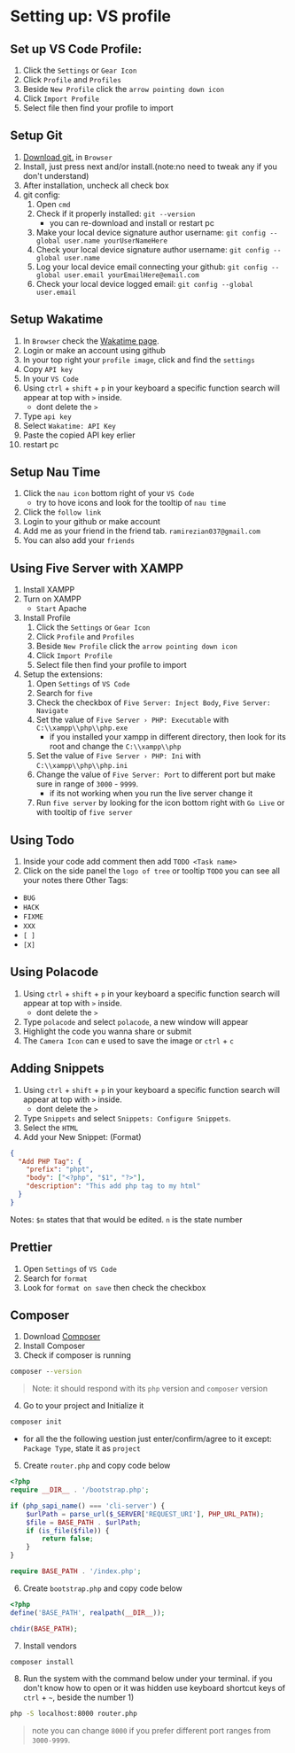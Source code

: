 # Setting up: VS profile

## Set up VS Code Profile:

1. Click the `Settings` or `Gear Icon`
2. Click `Profile` and `Profiles`
3. Beside `New Profile` click the `arrow pointing down icon`
4. Click `Import Profile`
5. Select file then find your profile to import

## Setup Git

1. [Download git.](https://git-scm.com/downloads) in `Browser`
2. Install, just press next and/or install.(note:no need to tweak any if you don't understand)
3. After installation, uncheck all check box
4. git config:
   1. Open `cmd`
   2. Check if it properly installed: `git --version`
      - you can re-download and install or restart pc
   3. Make your local device signature author username: `git config --global user.name yourUserNameHere`
   4. Check your local device signature author username: `git config --global user.name`
   5. Log your local device email connecting your github: `git config --global user.email yourEmailHere@email.com`
   6. Check your local device logged email: `git config --global user.email`

## Setup Wakatime

1. In `Browser` check the [Wakatime page](https://wakatime.com/dashboard).
2. Login or make an account using github
3. In your top right your `profile image`, click and find the `settings`
4. Copy `API key`
5. In your `VS Code`
6. Using `ctrl` + `shift` + `p` in your keyboard a specific function search will appear at top with `>` inside.
   - dont delete the `>`
7. Type `api key`
8. Select `Wakatime: API Key`
9. Paste the copied API key erlier
10. restart pc

## Setup Nau Time

1. Click the `nau icon` bottom right of your `VS Code`
   - try to hove icons and look for the tooltip of `nau time`
2. Click the `follow link`
3. Login to your github or make account
4. Add me as your friend in the friend tab. `ramirezian037@gmail.com`
5. You can also add your `friends`

## Using Five Server with XAMPP

1. Install XAMPP
2. Turn on XAMPP
   - `Start` Apache
3. Install Profile
   1. Click the `Settings` or `Gear Icon`
   2. Click `Profile` and `Profiles`
   3. Beside `New Profile` click the `arrow pointing down icon`
   4. Click `Import Profile`
   5. Select file then find your profile to import
4. Setup the extensions:
   1. Open `Settings` of `VS Code`
   2. Search for `five`
   3. Check the checkbox of `Five Server: Inject Body`, `Five Server: Navigate`
   4. Set the value of `Five Server › PHP: Executable` with `C:\\xampp\\php\\php.exe`
      - if you installed your xampp in different directory, then look for its root and change the `C:\\xampp\\php`
   5. Set the value of `Five Server › PHP: Ini` with `C:\\xampp\\php\\php.ini`
   6. Change the value of `Five Server: Port` to different port but make sure in range of `3000` - `9999`.
      - if its not working when you run the live server change it
   7. Run `five server` by looking for the icon bottom right with `Go Live` or with tooltip of `five server`

## Using Todo

1. Inside your code add comment then add `TODO <Task name>`
2. Click on the side panel the `logo of tree` or tooltip `TODO` you can see all your notes there
   Other Tags:

- `BUG`
- `HACK`
- `FIXME`
- `XXX`
- `[ ]`
- `[X]`

## Using Polacode

1. Using `ctrl` + `shift` + `p` in your keyboard a specific function search will appear at top with `>` inside.
   - dont delete the `>`
2. Type `polacode` and select `polacode`, a new window will appear
3. Highlight the code you wanna share or submit
4. The `Camera Icon` can e used to save the image or `ctrl` + `c`

## Adding Snippets

1. Using `ctrl` + `shift` + `p` in your keyboard a specific function search will appear at top with `>` inside.
   - dont delete the `>`
2. Type `Snippets` and select `Snippets: Configure Snippets`.
3. Select the `HTML`
4. Add your New Snippet:
   (Format)

```json
{
  "Add PHP Tag": {
    "prefix": "phpt",
    "body": ["<?php", "$1", "?>"],
    "description": "This add php tag to my html"
  }
}
```

Notes: `$n` states that that would be edited. `n` is the state number

## Prettier

1. Open `Settings` of `VS Code`
2. Search for `format`
3. Look for `format on save` then check the checkbox



## Composer
1. Download [Composer](https://getcomposer.org/download/)
2. Install Composer
3. Check if composer is running
```cmd
composer --version
```
> Note: it should respond with its `php` version and `composer` version
4. Go to your project and Initialize it
```cmd
composer init
```
- for all the the following uestion just enter/confirm/agree to it except: `Package Type`, state it as `project`
5. Create `router.php` and copy code below
```php
<?php
require __DIR__ . '/bootstrap.php';

if (php_sapi_name() === 'cli-server') {
    $urlPath = parse_url($_SERVER['REQUEST_URI'], PHP_URL_PATH);
    $file = BASE_PATH . $urlPath;
    if (is_file($file)) {
        return false;
    }
}

require BASE_PATH . '/index.php';
```
6. Create `bootstrap.php` and copy code below
```php
<?php
define('BASE_PATH', realpath(__DIR__));

chdir(BASE_PATH);
```
7. Install vendors
```cmd
composer install
```
8. Run the system with the command below under your terminal. if you don't know how to open or it was hidden use keyboard shortcut keys of `ctrl` + `~`, beside the number 1)
```cmd
php -S localhost:8000 router.php
```
> note you can change `8000` if you prefer different port ranges from `3000-9999`.